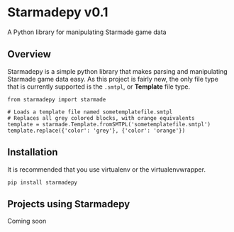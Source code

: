Starmadepy v0.1
===================

A Python library for manipulating Starmade game data

Overview
-------------------

Starmadepy is a simple python library that makes parsing and manipulating Starmade game data easy. As this project is fairly new, the only file type that is currently supported is the `.smtpl`, or **Template** file type.


    from starmadepy import starmade

    # Loads a template file named sometemplatefile.smtpl
    # Replaces all grey colored blocks, with orange equivalents
    template = starmade.Template.fromSMTPL('sometemplatefile.smtpl')
    template.replace({'color': 'grey'}, {'color': 'orange'})


Installation
-------------------

It is recommended that you use virtualenv or the virtualenvwrapper.

    pip install starmadepy


Projects using Starmadepy
-------------------

Coming soon